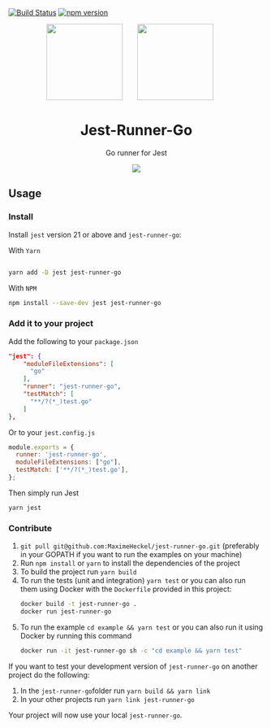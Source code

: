 [![Build Status](https://travis-ci.org/MaximeHeckel/jest-runner-go.svg?branch=master)](https://travis-ci.org/MaximeHeckel/jest-runner-go) [![npm version](https://badge.fury.io/js/jest-runner-go.svg)](https://badge.fury.io/js/jest-runner-go)

<div align="center">
  <img width="150" height="150" src="https://newrelic.com/assets/pages/golang/go-mascot.svg">
  <a href="https://facebook.github.io/jest/">
	<img width="150" height="150" vspace="" hspace="25" src="https://cdn.worldvectorlogo.com/logos/jest.svg">
  </a>
  <h1>Jest-Runner-Go</h1>
  <p>Go runner for Jest</p>
</div>


<div align="center">
  <img src="https://i.imgur.com/xMJ6Agb.gif">
</div>

## Usage

### Install

Install `jest` version 21 or above and `jest-runner-go`:

With `Yarn`

```bash

yarn add -D jest jest-runner-go
```


With `NPM`

```bash
npm install --save-dev jest jest-runner-go
```

### Add it to your project

Add the following to your `package.json`
```json
"jest": {
	"moduleFileExtensions": [
	  "go"
	],
	"runner": "jest-runner-go",
	"testMatch": [
	  "**/?(*_)test.go"
	]
},
```

Or to your `jest.config.js`
```js
module.exports = {
  runner: 'jest-runner-go',
  moduleFileExtensions: ["go"],
  testMatch: ['**/?(*_)test.go'],
};
```

Then simply run Jest
```
yarn jest
```

### Contribute

1. `git pull git@github.com:MaximeHeckel/jest-runner-go.git` (preferably in your GOPATH if you want to run the examples on your machine)
2. Run `npm install` or `yarn` to install the dependencies of the project
3. To build the project run `yarn build`
4. To run the tests (unit and integration) `yarn test` or
   you can also run them using Docker with the `Dockerfile` provided in this project:
   ```bash
   docker build -t jest-runner-go .
   docker run jest-runner-go
   ```
5. To run the example `cd example && yarn test` or
   you can also run it using Docker by running this command
   ```bash
   docker run -it jest-runner-go sh -c "cd example && yarn test"
   ```

If you want to test your development version of `jest-runner-go` on another project do the following:

1. In the `jest-runner-go`folder run `yarn build && yarn link`
2. In your other projects run `yarn link jest-runner-go`

Your project will now use your local `jest-runner-go`.
